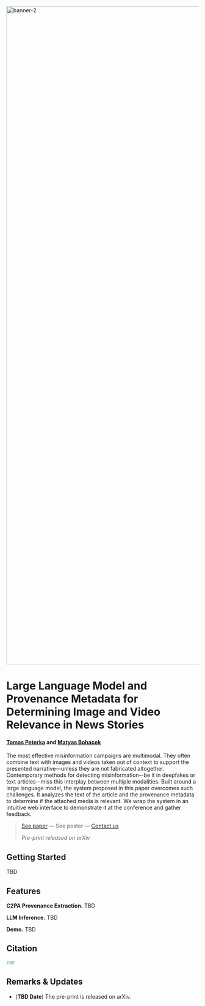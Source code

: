 <img width="1723" alt="banner-2" src="https://github.com/user-attachments/assets/9e79686e-e96e-4257-a449-611c236b0b96" />


# Large Language Model and Provenance Metadata for Determining Image and Video Relevance in News Stories

#### [Tomas Peterka]() and [Matyas Bohacek](https://www.matyasbohacek.com)

The most effective misinformation campaigns are multimodal. They often combine text with images and videos taken out of context to support the presented narrative—unless they are not fabricated altogether. Contemporary methods for detecting misinformation--be it in deepfakes or text articles--miss this interplay between multiple modalities. Built around a large language model, the system proposed in this paper overcomes such challenges. It analyzes the text of the article and the provenance metadata to determine if the attached media is relevant. We wrap the system in an intuitive web interface to demonstrate it at the conference and gather feedback.

> [See paper]() — See poster — [Contact us](mailto:maty-at-stanford-dot-edu)
> 
> _Pre-print released on arXiv_

## Getting Started

TBD

## Features

**C2PA Provenance Extraction.** TBD

**LLM Inference.** TBD

**Demo.** TBD

## Citation

```bibtex
TBD
```

## Remarks & Updates

- (**TBD Date**) The pre-print is released on arXiv.
